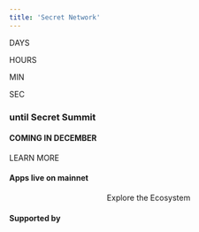 ```yaml
---
title: 'Secret Network'
---
```



<!-- Home Hero-->
<column class="new-home__cover " mode="full">

<block class="new-home__cover__full-w">

<new-home-hero></new-home-hero>

</block>

</column>












<!-- EVENT BANNER -->
<!-- <column class=" spacer-s  dcentral-afterparty__home__banner" number="2" number-m="1" number-s="1" ref="countdownChecker">

<block class="dcentral-afterparty__home__countdown">

<div class="dcentral-afterparty__home__countdown__wrapper">
<countdown format="days:hours:minutes:seconds" separators="" end="2022-06-08T19:00:00-0700" @countDownEnd="homePageRemoveCountdown">

<div class="paragraph-wrap">
  <p class="wrap-day">
  DAYS 
  </p>
<div class="">  </div>
  <p class="wrap-hour">
  HOURS
  </p>
<div class="">  </div>
  <p class="wrap-min">
  MIN
  </p>
<div class="">  </div>
  <p class="wrap-sec">
  SEC
  </p>
</div>

</countdown>

</div>

### until the party starts

</block>

<block class="dcentral-afterparty__event-info">

![](../src/assets/events/logos/secret-logo-white.svg)

### DCentral Austin Afterparty

Music, drinks, and sneak peeks—join us for a special DCentral Austin afterparty with legendary filmmaker Kevin Smith. 

<btn class="center-text no-arrow dcentral-afterparty__event-info__btn" url="https://www.eventbrite.com/e/the-secret-after-party-with-kevin-smith-tickets-343052458137">GET TICKETS NOW</btn>


</block>



</column> -->






<!-- EVENT BANNER -->

<column class="summit-banner">

<block class="summit-banner__countdown">

<div class="summit-event__countdown__wrapper">
<countdown format="days:hours:minutes:seconds" separators="" end="2022-12-15T06:00:00-0800" @countDownEnd="homePageRemoveCountdown">

<div class="paragraph-wrap">
  <p class="wrap-day">
  DAYS 
  </p>
<div class="">  </div>
  <p class="wrap-hour">
  HOURS
  </p>
<div class="">  </div>
  <p class="wrap-min">
  MIN
  </p>
<div class="">  </div>
  <p class="wrap-sec">
  SEC
  </p>
</div>

</countdown>

</div>

### until Secret Summit
#### COMING IN DECEMBER

<btn class="center-text no-arrow " url="">LEARN MORE</btn>

</block>

</column>

<!-- <column class=" spacer-s  dcentral-afterparty__home__banner" number="2" number-m="1" number-s="1" ref="countdownChecker">

<block class="dcentral-afterparty__home__countdown">

<div class="dcentral-afterparty__home__countdown__wrapper">
<countdown format="days:hours:minutes:seconds" separators="" end="2022-06-08T19:00:00-0700" @countDownEnd="homePageRemoveCountdown">

<div class="paragraph-wrap">
  <p class="wrap-day">
  DAYS 
  </p>
<div class="">  </div>
  <p class="wrap-hour">
  HOURS
  </p>
<div class="">  </div>
  <p class="wrap-min">
  MIN
  </p>
<div class="">  </div>
  <p class="wrap-sec">
  SEC
  </p>
</div>

</countdown>

</div>

### until the party starts

</block>

<block class="dcentral-afterparty__event-info">

![](../src/assets/events/logos/secret-logo-white.svg)

### DCentral Austin Afterparty

Music, drinks, and sneak peeks—join us for a special DCentral Austin afterparty with legendary filmmaker Kevin Smith. 

<btn class="center-text no-arrow dcentral-afterparty__event-info__btn" url="https://www.eventbrite.com/e/the-secret-after-party-with-kevin-smith-tickets-343052458137">GET TICKETS NOW</btn>


</block>



</column> -->








<!--  -->
<column class=" spacer-s " >

<block>

<new-home-contracts></new-home-contracts>

</block>

</column>







<!-- Controlls  -->
<column number="2" class="page-developers__horizontal-scroll ">

<block class="new-home__block-header">

#### Apps live on mainnet

</block>

<block class="justify-right">

<scroll-horizontal></scroll-horizontal>

</block>

</column>

<!-- Horizontal Scroll -->
<column class="page-developers__cool-stuff  horizontal-slider" mode="full">

<block >

<developers-cool-stuff></developers-cool-stuff>

</block>

</column>






<column>

<block style="text-align:center" class="new-home__side-spacer"> 

<btn  class="no-arrow new-home__slider-btn"   url="../ecosystem/dapps" >Explore the Ecosystem</btn>

</block>

</column>









<column class="spacer-s">

<block>

<new-home-call-action>
    
</new-home-call-action>

</block>

</column>









<column  class="new-home__bg__top">

<block class="no-padding">

<new-home-announcement location="top" />
    

</block>

</column>









<!-- Blog cards -->
<column class=" new-home__bg">
  <block>
    <new-blog-latest-posts class="latest-blog-cards"></new-blog-latest-posts>
  </block>
</column>









<!-- Home featured media -->
<column class="new-home__bg__bottom space-top new-home__block-header">
  <block>
    <!--<new-home-featured-media /> CMS: Home - Featured Media -->
    <!-- NewMediaFeaturedHomeV2 -->
    <new-media-featured-home-v2 >
    </new-media-featured-home-v2>
  </block>
</column>











<column class="spacer-s">

<block>

<new-home-mission>
    
</new-home-mission>

</block>

</column>





<!-- Logo Carousel -->
<column class=" spacer-s new-home__bg logo-carousel">

<block>

#### Supported by

<logo-carousel></logo-carousel>

</block>

</column>











<!-- General CTAs -->
<column class="spacer-s" number="3" number-m="2" number-s="1">

<block >

<general-ctas id="get-started"></general-ctas>

</block>

<block >

<general-ctas id="build-on-secret"></general-ctas>

</block>

<block >

<general-ctas id="join-the-community"></general-ctas>

</block>

</column >